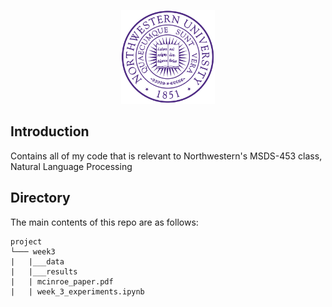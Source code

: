 <p align="center">
  <img width="150" src="media/nu_logo.png">
  </a>
</p>

## Introduction
Contains all of my code that is relevant to Northwestern's MSDS-453 class, Natural Language Processing
## Directory
The main contents of this repo are as follows:
```
project
└─── week3
|   |___data
|   |___results
|   | mcinroe_paper.pdf
|   | week_3_experiments.ipynb
